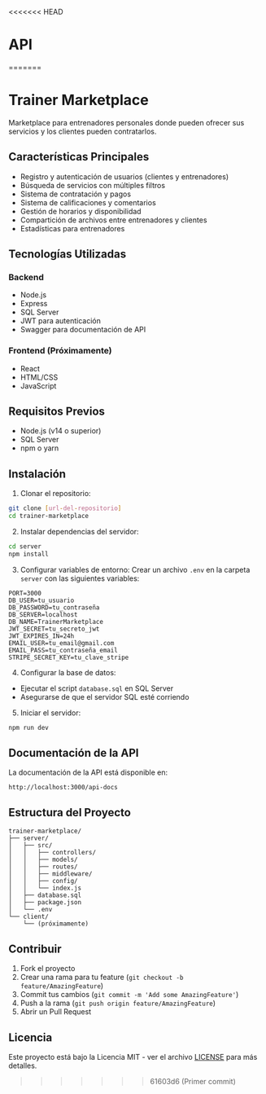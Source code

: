 <<<<<<< HEAD
# API
=======
# Trainer Marketplace

Marketplace para entrenadores personales donde pueden ofrecer sus servicios y los clientes pueden contratarlos.

## Características Principales

- Registro y autenticación de usuarios (clientes y entrenadores)
- Búsqueda de servicios con múltiples filtros
- Sistema de contratación y pagos
- Sistema de calificaciones y comentarios
- Gestión de horarios y disponibilidad
- Compartición de archivos entre entrenadores y clientes
- Estadísticas para entrenadores

## Tecnologías Utilizadas

### Backend
- Node.js
- Express
- SQL Server
- JWT para autenticación
- Swagger para documentación de API

### Frontend (Próximamente)
- React
- HTML/CSS
- JavaScript

## Requisitos Previos

- Node.js (v14 o superior)
- SQL Server
- npm o yarn

## Instalación

1. Clonar el repositorio:
```bash
git clone [url-del-repositorio]
cd trainer-marketplace
```

2. Instalar dependencias del servidor:
```bash
cd server
npm install
```

3. Configurar variables de entorno:
Crear un archivo `.env` en la carpeta `server` con las siguientes variables:
```
PORT=3000
DB_USER=tu_usuario
DB_PASSWORD=tu_contraseña
DB_SERVER=localhost
DB_NAME=TrainerMarketplace
JWT_SECRET=tu_secreto_jwt
JWT_EXPIRES_IN=24h
EMAIL_USER=tu_email@gmail.com
EMAIL_PASS=tu_contraseña_email
STRIPE_SECRET_KEY=tu_clave_stripe
```

4. Configurar la base de datos:
- Ejecutar el script `database.sql` en SQL Server
- Asegurarse de que el servidor SQL esté corriendo

5. Iniciar el servidor:
```bash
npm run dev
```

## Documentación de la API

La documentación de la API está disponible en:
```
http://localhost:3000/api-docs
```

## Estructura del Proyecto

```
trainer-marketplace/
├── server/
│   ├── src/
│   │   ├── controllers/
│   │   ├── models/
│   │   ├── routes/
│   │   ├── middleware/
│   │   ├── config/
│   │   └── index.js
│   ├── database.sql
│   ├── package.json
│   └── .env
└── client/
    └── (próximamente)
```

## Contribuir

1. Fork el proyecto
2. Crear una rama para tu feature (`git checkout -b feature/AmazingFeature`)
3. Commit tus cambios (`git commit -m 'Add some AmazingFeature'`)
4. Push a la rama (`git push origin feature/AmazingFeature`)
5. Abrir un Pull Request

## Licencia

Este proyecto está bajo la Licencia MIT - ver el archivo [LICENSE](LICENSE) para más detalles. 
>>>>>>> 61603d6 (Primer commit)
